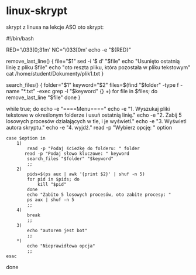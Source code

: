 # linux-skrypt
skrypt z linuxa na lekcje ASO
oto skrypt:

#!/bin/bash

RED='\033[0;31m'
NC='\033[0m'
echo -e "${RED}"

remove_last_line() {
    file="$1"
    sed -i '$ d' "$file"
    echo "Usunięto ostatnią linię z pliku $file"
    echo "oto reszta pliku, która pozostała w pliku tekstowym"
    cat  /home/student/Dokumenty/plik1.txt
}


search_files() {
    folder="$1"
    keyword="$2"
    files=$(find "$folder" -type f -name "*.txt" -exec grep -l "$keyword" {} +)
    for file in $files; do
        remove_last_line "$file"
    done
}


while true; do
    echo -e                                             "====Menu===="
    echo -e             "1. Wyszukaj pliki tekstowe w określonym folderze i usuń ostatnią linię."
    echo -e             "2. Zabij 5 losowych procesów działających w tle, i je wyświetl."
    echo -e             "3. Wyświetl autora skryptu."
    echo -e             "4. wyjdź."
    read -p "Wybierz opcję: " option

    case $option in
        1)
            read -p "Podaj ścieżkę do folderu: " folder
           read -p "Podaj słowo kluczowe: " keyword
            search_files "$folder" "$keyword"
            ;;
        2)
            pids=$(ps aux | awk '{print $2}' | shuf -n 5)
            for pid in $pids; do
                kill "$pid"
            done
            echo "Zabito 5 losowych procesów, oto zabite procesy: "
            ps aux | shuf -n 5
            ;;
        4)
            break
            ;;
        3)
            echo "autorem jest bot"
            ;;
        *)
            echo "Nieprawidłowa opcja"
            ;;
    esac
done
